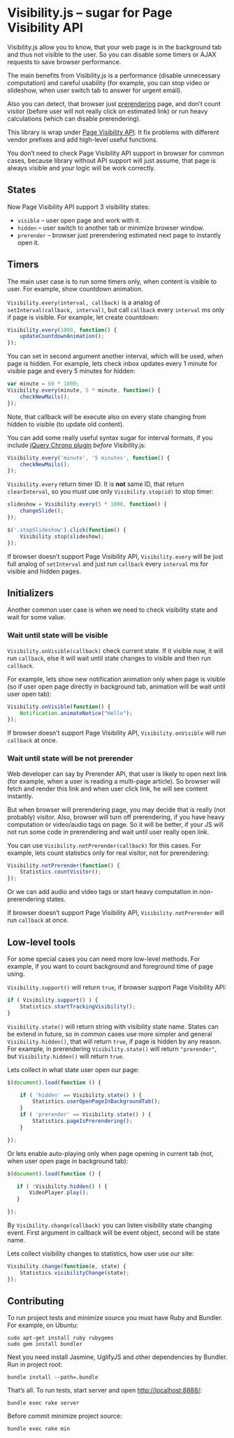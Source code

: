 # Visibility.js – sugar for Page Visibility API

Visibility.js allow you to know, that your web page is in the background tab and
thus not visible to the user. So you can disable some timers or AJAX requests to
save browser performance.

The main benefits from Visibility.js is a performance (disable unnecessary
computation) and careful usability (for example, you can stop video
or slideshow, when user switch tab to answer for urgent email).

Also you can detect, that browser just [prerendering] page, and don’t count
visitor (before user will not really click on estimated link) or run heavy
calculations (which can disable prerendering).

This library is wrap under [Page Visibility API]. It fix problems with different
vendor prefixes and add high-level useful functions.

You don’t need to check Page Visibility API support in browser for common cases,
because library without API support will just assume, that page is always
visible and your logic will be work correctly.

[Page Visibility API]: http://www.w3.org/TR/2011/WD-page-visibility-20110602/
[prerendering]: http://code.google.com/chrome/whitepapers/prerender.html

## States

Now Page Visibility API support 3 visibility states:

* `visible` – user open page and work with it.
* `hidden` – user switch to another tab or minimize browser window.
* `prerender` – browser just prerendering estimated next page to
  instantly open it.

## Timers

The main user case is to run some timers only, when content is visible to user.
For example, show countdown animation.

`Visibility.every(interval, callback)` is a analog of
`setInterval(callback, interval)`, but call `callback` every `interval` ms only
if page is visible. For example, let create countdown:

```js
Visibility.every(1000, function() {
    updateCountdownAnimation();
});
```

You can set in second argument another interval, which will be used, when page
is hidden. For example, lets check inbox updates every 1 minute for visible
page and every 5 minutes for hidden:

```js
var minute = 60 * 1000;
Visibility.every(minute, 5 * minute, function() {
    checkNewMails();
});
```

Note, that callback will be execute also on every state changing from hidden to
visible (to update old content).

You can add some really useful syntax sugar for interval formats, if you include
[jQuery Chrono plugin] *before* Visibility.js:

```js
Visibility.every('minute', '5 minutes', function() {
    checkNewMails();
});
```

`Visibility.every` return timer ID. It is **not** same ID, that return
`clearInterval`, so you must use only `Visibility.stop(id)` to stop timer:

```js
slideshow = Visibility.every(5 * 1000, function() {
    changeSlide();
});

$('.stopSlideshow').click(function() {
    Visibility.stop(slideshow);
});
```

If browser doesn’t support Page Visibility API, `Visibility.every` will be
just full analog of `setInterval` and just run `callback` every `interval` ms
for visible and hidden pages.

[jQuery Chrono plugin]: https://github.com/avk/jQuery-Chrono

## Initializers

Another common user case is when we need to check visibility state and wait for
some value.

### Wait until state will be visible

`Visibility.onVisible(callback)` check current state. If it visible now, it
will run `callback`, else it will wait until state changes to visible and then
run `callback`.

For example, lets show new notification animation only when page is visible
(so if user open page directly in background tab, animation will be wait until
user open tab):

```js
Visibility.onVisible(function() {
    Notification.animateNotice("Hello");
});
```

If browser doesn’t support Page Visibility API, `Visibility.onVisible` will run
`callback` at once.

### Wait until state will be not prerender

Web developer can say by Prerender API, that user is likely to open next link
(for example, when a user is reading a multi-page article). So browser will
fetch and render this link and when user click link, he will see content
instantly.

But when browser will prerendering page, you may decide that is really
(not probably) visitor. Also, browser will turn off prerendering, if you have
heavy computation or video/audio tags on page. So it will be better,
if your JS will not run some code in prerendering and wait until
user really open link.

You can use `Visibility.notPrerender(callback)` for this cases. For example,
lets count statistics only for real visitor, not for prerendering:

```js
Visibility.notPrerender(function() {
    Statistics.countVisitor();
});
```

Or we can add audio and video tags or start heavy computation in
non-prerendering states.

If browser doesn’t support Page Visibility API, `Visibility.notPrerender` will
run `callback` at once.

## Low-level tools

For some special cases you can need more low-level methods. For example, if you
want to count background and foreground time of page using.

`Visibility.support()` will return `true`, if browser support
Page Visibility API:

```js
if ( Visibility.support() ) {
    Statistics.startTrackingVisibility();
}
```

`Visibility.state()` will return string with visibility state name. States can
be extend in future, so in common cases use more simpler and general
`Visibility.hidden()`, that will return `true`, if page is hidden by any reason.
For example, in prerendering `Visibility.state()` will return `"prerender"`, but
`Visibility.hidden()` will return `true`.

Lets collect in what state user open our page:

```js
$(document).load(function () {

    if ( 'hidden' == Visibility.state() ) {
        Statistics.userOpenPageInBackgroundTab();
    }
    if ( 'prerender' == Visibility.state() ) {
        Statistics.pageIsPrerendering();
    }

});
```

Or lets enable auto-playing only when page opening in current tab
(not, when user open page in background tab):

```js
$(document).load(function () {

   if ( !Visibility.hidden() ) {
       VideoPlayer.play();
   }

});
```

By `Visibility.change(callback)` you can listen visibility state changing event.
First argument in callback will be event object, second will be state name.

Lets collect visibility changes to statistics, how user use our site:

```js
Visibility.change(function(e, state) {
    Statistics.visibilityChange(state);
});
```

## Contributing

To run project tests and minimize source you must have Ruby and Bundler.
For example, on Ubuntu:

```
sudo apt-get install ruby rubygems
sudo gem install bundler
```

Next you need install Jasmine, UglifyJS and other dependencies by Bundler.
Run in project root:

```
bundle install --path=.bundle
```

That’s all. To run tests, start server and open <http://localhost:8888/>:

```
bundle exec rake server
```

Before commit minimize project source:

```
bundle exec rake min
```
